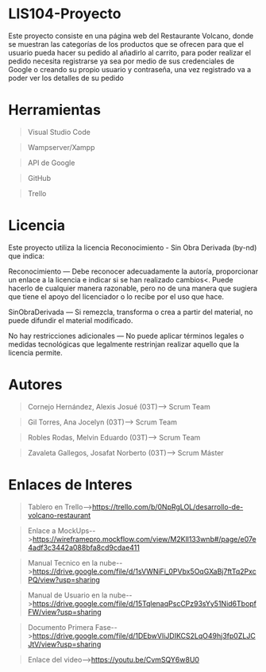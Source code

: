 # LIS104-Proyecto
Este proyecto consiste en una página web del Restaurante Volcano, donde se muestran las categorías de los productos que se ofrecen para que el usuario pueda hacer su pedido al añadirlo al carrito, para poder realizar el pedido necesita registrarse ya sea por medio de sus credenciales de Google o creando su propio usuario y contraseña, una vez registrado va a poder ver los detalles de su pedido 

# Herramientas
>Visual Studio Code

>Wampserver/Xampp

>API de Google

>GitHub

>Trello

# Licencia
Este proyecto utiliza la licencia Reconocimiento - Sin Obra Derivada (by-nd) que indica:

Reconocimiento — Debe reconocer adecuadamente la autoría, proporcionar un enlace a la licencia e indicar si se han realizado cambios<. Puede hacerlo de cualquier manera razonable, pero no de una manera que sugiera que tiene el apoyo del licenciador o lo recibe por el uso que hace.

SinObraDerivada — Si remezcla, transforma o crea a partir del material, no puede difundir el material modificado.

No hay restricciones adicionales — No puede aplicar términos legales o medidas tecnológicas que legalmente restrinjan realizar aquello que la licencia permite.

# Autores
>Cornejo Hernández, Alexis Josué (03T)--> Scrum Team

>Gil Torres, Ana Jocelyn (03T)--> Scrum Team

>Robles Rodas, Melvin Eduardo (03T)--> Scrum Team

>Zavaleta Gallegos, Josafat Norberto (03T)--> Scrum Máster

# Enlaces de Interes 
>Tablero en Trello-->https://trello.com/b/0NpRgLOL/desarrollo-de-volcano-restaurant

>Enlace a MockUps-->https://wireframepro.mockflow.com/view/M2Kll133wnb#/page/e07e4adf3c3442a088bfa8cd9cdae411

>Manual Tecnico en la nube-->https://drive.google.com/file/d/1sVWNiFi_0PVbx5OqGXaBj7ftTq2PxcPQ/view?usp=sharing

>Manual de Usuario en la nube-->https://drive.google.com/file/d/15TqlenaqPscCPz93sYy51Nid6TbopfFW/view?usp=sharing

>Documento Primera Fase-->https://drive.google.com/file/d/1DEbwVIiJDIKCS2LqO49hj3fp0ZLJCJtV/view?usp=sharing

>Enlace del video-->https://youtu.be/CvmSQY6w8U0

